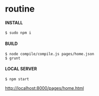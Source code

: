 # routine


#### INSTALL
```
$ sudo npm i
```
#### BUILD

```
$ node compile/compile.js pages/home.json
$ grunt
```
#### LOCAL SERVER

```
$ npm start
```

[http://localhost:8000/pages/home.html](http://localhost:8000/pages/home.html)


